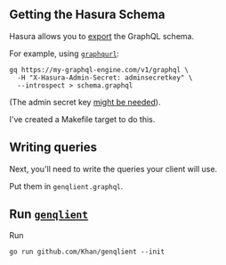 ## Getting the Hasura Schema
Hasura allows you to [export](https://hasura.io/docs/latest/guides/export-graphql-schema/)
the GraphQL schema.

For example, using [`graphqurl`](https://github.com/hasura/graphqurl):
```shell
gq https://my-graphql-engine.com/v1/graphql \
  -H "X-Hasura-Admin-Secret: adminsecretkey" \
  --introspect > schema.graphql
```

(The admin secret key [might be needed](https://github.com/hasura/graphql-engine/issues/5450)).

I've created a Makefile target to do this.

## Writing queries
Next, you'll need to write the queries your client will use.

Put them in `genqlient.graphql`.

## Run [`genqlient`](https://github.com/Khan/genqlient)
Run
```shell
go run github.com/Khan/genqlient --init
```
